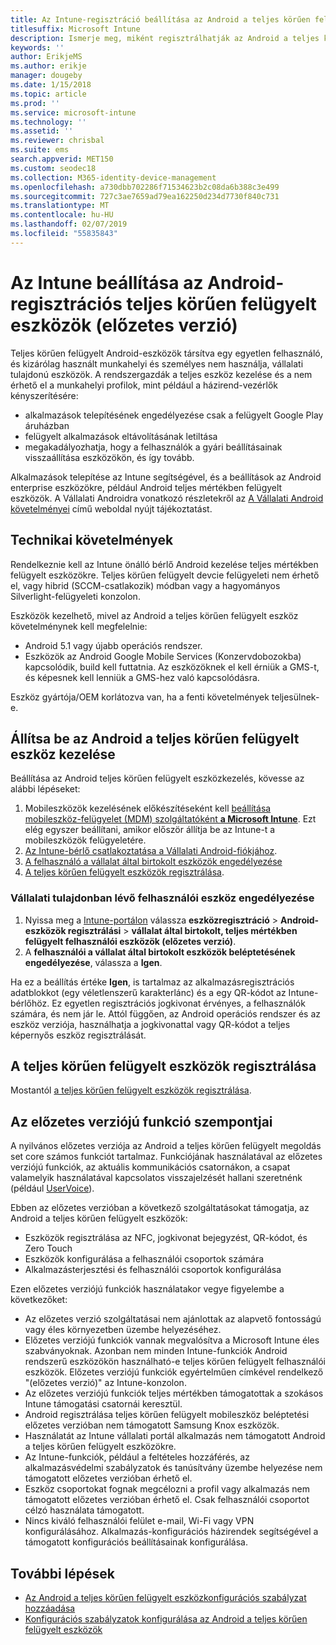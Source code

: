 ```yaml
---
title: Az Intune-regisztráció beállítása az Android a teljes körűen felügyelt eszközök
titlesuffix: Microsoft Intune
description: Ismerje meg, miként regisztrálhatják az Android a teljes körűen felügyelt eszközöket az Intune-ban.
keywords: ''
author: ErikjeMS
ms.author: erikje
manager: dougeby
ms.date: 1/15/2018
ms.topic: article
ms.prod: ''
ms.service: microsoft-intune
ms.technology: ''
ms.assetid: ''
ms.reviewer: chrisbal
ms.suite: ems
search.appverid: MET150
ms.custom: seodec18
ms.collection: M365-identity-device-management
ms.openlocfilehash: a730dbb702286f71534623b2c08da6b388c3e499
ms.sourcegitcommit: 727c3ae7659ad79ea162250d234d7730f840c731
ms.translationtype: MT
ms.contentlocale: hu-HU
ms.lasthandoff: 02/07/2019
ms.locfileid: "55835843"
---
```

# <a name="set-up-intune-enrollment-of-android-fully-managed-devices-preview"></a>Az Intune beállítása az Android-regisztrációs teljes körűen felügyelt eszközök (előzetes verzió)

Teljes körűen felügyelt Android-eszközök társítva egy egyetlen felhasználó, és kizárólag használt munkahelyi és személyes nem használja, vállalati tulajdonú eszközök. A rendszergazdák a teljes eszköz kezelése és a nem érhető el a munkahelyi profilok, mint például a házirend-vezérlők kényszerítésére:
- alkalmazások telepítésének engedélyezése csak a felügyelt Google Play áruházban
- felügyelt alkalmazások eltávolításának letiltása
- megakadályozhatja, hogy a felhasználók a gyári beállításainak visszaállítása eszközökön, és így tovább.

Alkalmazások telepítése az Intune segítségével, és a beállítások az Android enterprise eszközökre, például Android teljes mértékben felügyelt eszközök. A Vállalati Androidra vonatkozó részletekről az [A Vállalati Android követelményei](https://support.google.com/work/android/answer/6174145?hl=en&ref_topic=6151012) című weboldal nyújt tájékoztatást.

## <a name="technical-requirements"></a>Technikai követelmények

Rendelkeznie kell az Intune önálló bérlő Android kezelése teljes mértékben felügyelt eszközökre. Teljes körűen felügyelt devcie felügyeleti nem érhető el, vagy hibrid (SCCM-csatlakozik) módban vagy a hagyományos Silverlight-felügyeleti konzolon.

Eszközök kezelhető, mivel az Android a teljes körűen felügyelt eszköz követelménynek kell megfelelnie:

- Android 5.1 vagy újabb operációs rendszer.
- Eszközök az Android Google Mobile Services (Konzervdobozokba) kapcsolódik, build kell futtatnia. Az eszközöknek el kell érniük a GMS-t, és képesnek kell lenniük a GMS-hez való kapcsolódásra.

Eszköz gyártója/OEM korlátozva van, ha a fenti követelmények teljesülnek-e.

## <a name="set-up-android-fully-managed-device-management"></a>Állítsa be az Android a teljes körűen felügyelt eszköz kezelése

Beállítása az Android teljes körűen felügyelt eszközkezelés, kövesse az alábbi lépéseket:

1. Mobileszközök kezelésének előkészítéseként kell [beállítása mobileszköz-felügyelet (MDM) szolgáltatóként **a Microsoft Intune**](mdm-authority-set.md). Ezt elég egyszer beállítani, amikor először állítja be az Intune-t a mobileszközök felügyeletére.
2. [Az Intune-bérlő csatlakoztatása a Vállalati Android-fiókjához](connect-intune-android-enterprise.md).
3. [A felhasználó a vállalat által birtokolt eszközök engedélyezése](#enable-corporate-owned-user-devices)
4. [A teljes körűen felügyelt eszközök regisztrálása](#enroll-the-fully-managed-devices).

### <a name="enable-corporate-owned-user-devices"></a>Vállalati tulajdonban lévő felhasználói eszköz engedélyezése

1. Nyissa meg a [Intune-portálon](https://portal.azure.com) válassza **eszközregisztráció** > **Android-eszközök regisztrálási** > **vállalat által birtokolt, teljes mértékben felügyelt felhasználói eszközök (előzetes verzió)**.
2. A **felhasználói a vállalat által birtokolt eszközök beléptetésének engedélyezése**, válassza a **Igen**.

Ha ez a beállítás értéke **Igen**, is tartalmaz az alkalmazásregisztrációs adatblokkot (egy véletlenszerű karakterlánc) és a egy QR-kódot az Intune-bérlőhöz. Ez egyetlen regisztrációs jogkivonat érvényes, a felhasználók számára, és nem jár le. Attól függően, az Android operációs rendszer és az eszköz verziója, használhatja a jogkivonattal vagy QR-kódot a teljes képernyős eszköz regisztrálását.

## <a name="enroll-the-fully-managed-devices"></a>A teljes körűen felügyelt eszközök regisztrálása
Mostantól [a teljes körűen felügyelt eszközök regisztrálása](android-dedicated-devices-fully-managed-enroll.md).

## <a name="considerations-for-this-preview-feature"></a>Az előzetes verziójú funkció szempontjai
A nyilvános előzetes verziója az Android a teljes körűen felügyelt megoldás set core számos funkciót tartalmaz. Funkciójának használatával az előzetes verziójú funkciók, az aktuális kommunikációs csatornákon, a csapat valamelyik használatával kapcsolatos visszajelzését hallani szeretnénk (például [UserVoice](https://microsoftintune.uservoice.com/forums/291681-ideas?category_id=210853)).

Ebben az előzetes verzióban a következő szolgáltatásokat támogatja, az Android a teljes körűen felügyelt eszközök:
- Eszközök regisztrálása az NFC, jogkivonat bejegyzést, QR-kódot, és Zero Touch
- Eszközök konfigurálása a felhasználói csoportok számára
- Alkalmazásterjesztési és felhasználói csoportok konfigurálása


Ezen előzetes verziójú funkciók használatakor vegye figyelembe a következőket:
- Az előzetes verzió szolgáltatásai nem ajánlottak az alapvető fontosságú vagy éles környezetben üzembe helyezéséhez. 
- Előzetes verziójú funkciók vannak megvalósítva a Microsoft Intune éles szabványoknak. Azonban nem minden Intune-funkciók Android rendszerű eszközökön használható-e teljes körűen felügyelt felhasználói eszközök. Előzetes verziójú funkciók egyértelműen címkével rendelkező "(előzetes verzió)" az Intune-konzolon. 
- Az előzetes verziójú funkciók teljes mértékben támogatottak a szokásos Intune támogatási csatornái keresztül.
- Android regisztrálása teljes körűen felügyelt mobileszköz beléptetési előzetes verzióban nem támogatott Samsung Knox eszközök. 
- Használatát az Intune vállalati portál alkalmazás nem támogatott Android a teljes körűen felügyelt eszközökre. 
- Az Intune-funkciók, például a feltételes hozzáférés, az alkalmazásvédelmi szabályzatok és tanúsítvány üzembe helyezése nem támogatott előzetes verzióban érhető el. 
- Eszköz csoportokat fognak megcélozni a profil vagy alkalmazás nem támogatott előzetes verzióban érhető el. Csak felhasználói csoportot célzó használata támogatott. 
- Nincs kiváló felhasználói felület e-mail, Wi-Fi vagy VPN konfigurálásához. Alkalmazás-konfigurációs házirendek segítségével a támogatott konfigurációs beállításainak konfigurálása.

## <a name="next-steps"></a>További lépések
- [Az Android a teljes körűen felügyelt eszközkonfigurációs szabályzat hozzáadása](device-restrictions-android-for-work.md#device-owner-only)
- [Konfigurációs szabályzatok konfigurálása az Android a teljes körűen felügyelt eszközök](app-configuration-policies-use-android.md)

